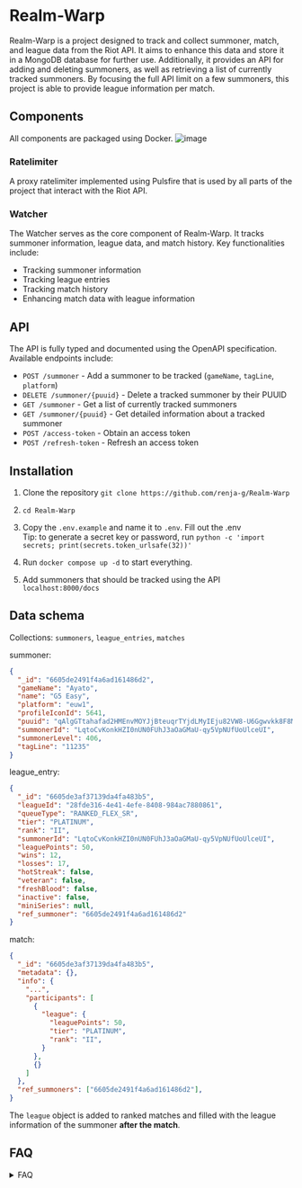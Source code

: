 # Realm-Warp
Realm-Warp is a project designed to track and collect summoner, match, and league data from the Riot API. It aims to enhance this data and store it in a MongoDB database for further use. Additionally, it provides an API for adding and deleting summoners, as well as retrieving a list of currently tracked summoners.
By focusing the full API limit on a few summoners, this project is able to provide league information per match.

## Components
All components are packaged using Docker.
![image](https://github.com/renja-g/Realm-Warp/assets/76645494/b0b26cee-cd27-4d18-b846-4a5a3a6aa5f3)


### Ratelimiter
A proxy ratelimiter implemented using Pulsfire that is used by all parts of the project that interact with the Riot API.

### Watcher
The Watcher serves as the core component of Realm-Warp. It tracks summoner information, league data, and match history. Key functionalities include:
- Tracking summoner information
- Tracking league entries
- Tracking match history
- Enhancing match data with league information

## API
The API is fully typed and documented using the OpenAPI specification. Available endpoints include:
- `POST /summoner` - Add a summoner to be tracked (`gameName`, `tagLine`, `platform`)
- `DELETE /summoner/{puuid}` - Delete a tracked summoner by their PUUID
- `GET /summoner` - Get a list of currently tracked summoners
- `GET /summoner/{puuid}` - Get detailed information about a tracked summoner
- `POST /access-token` - Obtain an access token
- `POST /refresh-token` - Refresh an access token


## Installation
1. Clone the repository `git clone https://github.com/renja-g/Realm-Warp`

2. `cd Realm-Warp`

3. Copy the `.env.example` and name it to `.env`. Fill out the .env
   <br>Tip: to generate a secret key or password, run `python -c 'import secrets; print(secrets.token_urlsafe(32))'`

4. Run `docker compose up -d` to start everything.

6. Add summoners that should be tracked using the API `localhost:8000/docs`


## Data schema
Collections:
`summoners`, `league_entries`, `matches`

summoner:
```json
{
  "_id": "6605de2491f4a6ad161486d2",
  "gameName": "Ayato",
  "name": "G5 Easy",
  "platform": "euw1",
  "profileIconId": 5641,
  "puuid": "qAlgGTtahafad2HMEnvMOYJjBteuqrTYjdLMyIEju82VW8-U6Ggwvkk8F8MIgUua0m_ExkzpYwQjVQ",
  "summonerId": "LqtoCvKonkHZI0nUN0FUhJ3aOaGMaU-qy5VpNUfUoUlceUI",
  "summonerLevel": 406,
  "tagLine": "11235"
}
```

league_entry:
```json
{
  "_id": "6605de3af37139da4fa483b5",
  "leagueId": "28fde316-4e41-4efe-8408-984ac7880861",
  "queueType": "RANKED_FLEX_SR",
  "tier": "PLATINUM",
  "rank": "II",
  "summonerId": "LqtoCvKonkHZI0nUN0FUhJ3aOaGMaU-qy5VpNUfUoUlceUI",
  "leaguePoints": 50,
  "wins": 12,
  "losses": 17,
  "hotStreak": false,
  "veteran": false,
  "freshBlood": false,
  "inactive": false,
  "miniSeries": null,
  "ref_summoner": "6605de2491f4a6ad161486d2"
}
```

match:
```json
{
  "_id": "6605de3af37139da4fa483b5",
  "metadata": {},
  "info": {
    "...",
    "participants": [
      {
        "league": {
          "leaguePoints": 50,
          "tier": "PLATINUM",
          "rank": "II",
        }
      },
      {}
    ]
  },
  "ref_summoners": ["6605de2491f4a6ad161486d2"],
}
```
The `league` object is added to ranked matches and filled with the league information of the summoner **after the match**.

## FAQ
<details>
  <summary>FAQ</summary>

  No questions till now...
</details>
